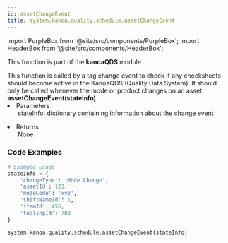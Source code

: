 ```yaml
---
id: assetChangeEvent
title: system.kanoa.quality.schedule.assetChangeEvent
---
```


import PurpleBox from '@site/src/components/PurpleBox';
import HeaderBox from '@site/src/components/HeaderBox';

<PurpleBox>This function is part of the <b>kanoaQDS</b> module</PurpleBox>

<HeaderBox header="Description">
  This function is called by a tag change event to check if any checksheets should become active in the KanoaQDS (Quality Data System). It should only be called whenever the mode or product changes on an asset.
</HeaderBox>

<HeaderBox header="Syntax">
  <b>assetChangeEvent(stateInfo)</b>
  <li>Parameters<br />
      <ul>stateInfo: dictionary containing information about the change event</ul>
  </li>
  <li>Returns<br />
    <ul>None</ul>
  </li>
</HeaderBox>

### Code Examples

```python
# Example usage
stateInfo = {
    'changeType': 'Mode Change',
    'assetId': 123,
    'modeCode': 'xyz',
    'shiftNameId': 1,
    'itemId': 456,
    'toolingId': 789
}

system.kanoa.quality.schedule.assetChangeEvent(stateInfo)